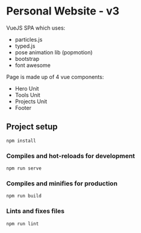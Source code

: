 # Personal Website - v3

VueJS SPA which uses:

- particles.js
- typed.js
- pose animation lib (popmotion)
- bootstrap
- font awesome


Page is made up of 4 vue components:
- Hero Unit
- Tools Unit
- Projects Unit
- Footer

## Project setup
```
npm install
```

### Compiles and hot-reloads for development
```
npm run serve
```

### Compiles and minifies for production
```
npm run build
```

### Lints and fixes files
```
npm run lint
```
